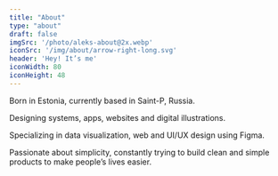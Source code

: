 ```yaml
---
title: "About"
type: "about"
draft: false
imgSrc: '/photo/aleks-about@2x.webp'
iconSrc: '/img/about/arrow-right-long.svg'
header: 'Hey! It’s me'
iconWidth: 80 
iconHeight: 48
---
```


Born in Estonia, currently based in Saint-P, Russia.

Designing systems, apps, websites and digital illustrations.

Specializing in data visualization, web and UI/UX design using Figma. 

Passionate about simplicity, constantly trying to build clean and simple products to make people’s lives easier.